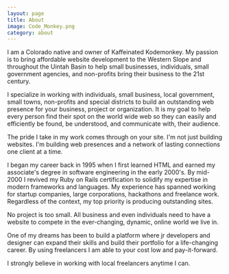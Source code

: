 ```yaml
---
layout: page
title: About
image: Code_Monkey.png
category: about
---
```


  <p>I am a Colorado native and owner of Kaffeinated Kodemonkey. My passion is to bring affordable website development to the Western Slope and throughout the Uintah Basin to help small businesses, individuals, small government agencies, and non-profits bring their business to the 21st century.</p>

  <p>I specialize in working with individuals, small business, local government, small towns, non-profits and special districts to build an outstanding web presence for your business, project or organization. It is my goal to help every person find their spot on the world wide web so they can easily and efficiently be found, be understood, and communicate with, their audience.</p>

  <p>The pride I take in my work comes through on your site. I'm not just building websites. I'm building web presences and a network of lasting connections one client at a time.</p>

  <p>I began my career back in 1995 when I first learned HTML and earned my associate's degree in software engineering in the early 2000's. By mid-2000 I revived my Ruby on Rails certification to solidify my expertise in modern frameworks and languages. My experience has spanned working for startup companies, large corporations, hackathons and freelance work. Regardless of the context, my top priority is producing outstanding sites.</p>

  <p>No project is too small. All business and even individuals need to have a website to compete in the ever-changing, dynamic, online world we live in.</p>

  <p>One of my dreams has been to build a platform where jr developers and designer can expand their skills and build their portfolio for a life-changing career.
  By using freelancers I am able to your cost low and pay-it-forward.</p>

  <p>I strongly believe in working with local freelancers anytime I can.</p>

  &nbsp;
